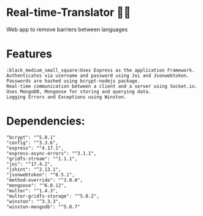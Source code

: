 # Real-time-Translator :woman_technologist:
 Web app to remove barriers between languages

# Features

	:black_medium_small_square:Uses Express as the application Framework.
	Authenticates via username and password using Joi and Jsonwebtoken.
	Passwords are hashed using bcrypt-nodejs package.
	Real-time communication between a client and a server using Socket.io.
	Uses MongoDB, Mongoose for storing and querying data.
	Logging Errors and Exceptions using Winston.


# Dependencies:

    "bcrypt": "^5.0.1"
    "config": "^3.3.6",
    "express": "^4.17.1",
    "express-async-errors": "^3.1.1",
    "gridfs-stream": "^1.1.1",
    "joi": "^17.4.2",
    "jshint": "^2.13.1",
    "jsonwebtoken": "^8.5.1",
    "method-override": "^3.0.0",
    "mongoose": "^6.0.12",
    "multer": "^1.4.3",
    "multer-gridfs-storage": "^5.0.2",
    "winston": "^3.3.3",
    "winston-mongodb": "^5.0.7"
